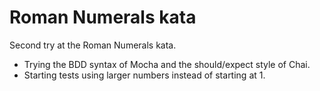 Roman Numerals kata
===================

Second try at the Roman Numerals kata.

- Trying the BDD syntax of Mocha and the should/expect style of Chai.
- Starting tests using larger numbers instead of starting at 1.